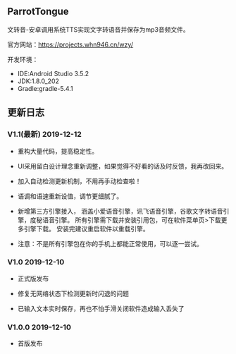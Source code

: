 ## ParrotTongue

文转音-安卓调用系统TTS实现文字转语音并保存为mp3音频文件。

官方网站：https://projects.whn946.cn/wzy/

开发环境：

+ IDE:Android Studio 3.5.2
+ JDK:1.8.0_202
+ Gradle:gradle-5.4.1

## 更新日志

### V1.1(最新) 2019-12-12

- 重构大量代码，提高稳定性。

- UI采用留白设计理念重新调整，如果觉得不好看的话及时反馈，我再改回来。

- 加入自动检测更新机制，不用再手动检查啦！

- 语调和语速重新设值，调节更细腻了。

- 新增第三方引擎接入， 涵盖小爱语音引擎，讯飞语音引擎，谷歌文字转语音引擎，度秘语音引擎。 所有引擎需下载并安装引用包，可在软件菜单页>下载更多引擎下载。 安装完建议重启软件以重载引擎。

- 注意：不是所有引擎包在你的手机上都能正常使用，可以逐一尝试。

### V1.0 2019-12-10

- 正式版发布

- 修复无网络状态下检测更新时闪退的问题

- 已输入文本实时保存，再也不怕手滑关闭软件造成输入丢失了

### V1.0.0 2019-12-10

- 首版发布
